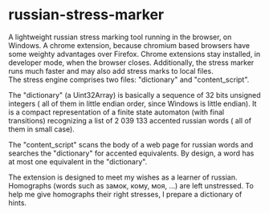 # russian-stress-marker

A lightweight russian stress marking tool running in the browser, on Windows. A chrome extension, because chromium based browsers have  some weighty advantages over Firefox. Chrome extensions stay installed, in developer mode, when the browser closes. Additionally,  the stress marker runs much faster and may also add  stress marks to local files.          
The stress engine comprises two files: "dictionary" and  "content_script".

The  "dictionary" (a Uint32Array) is basically a sequence of 32 bits unsigned integers ( all of them in little endian order, since Windows is little endian). It is a compact representation of a finite state automaton (with final transitions) recognizing  a list of  2 039 133 accented russian words ( all of them in small case). 

The "content_script"  scans the body of a web page for russian words and searches  the "dictionary" for  accented equivalents. By design, a  word has at most one equivalent in the "dictionary".

The extension is designed to meet my wishes as a learner of russian. Homographs (words such as замок, кому, моя, ...)  are left unstressed. To help me give  homographs their right stresses,  I  prepare  a dictionary of hints.

